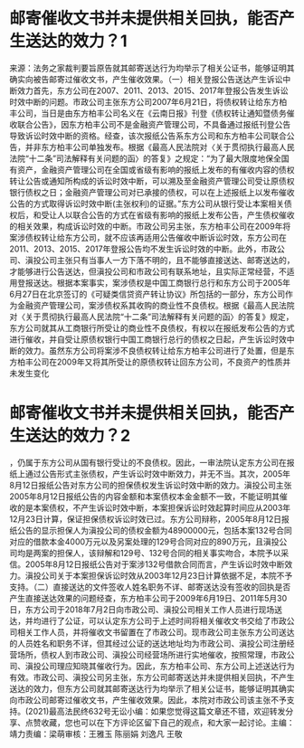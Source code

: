 # 邮寄催收文书并未提供相关回执，能否产生送达的效力？1

来源：法务之家裁判要旨原告就其邮寄送达行为均举示了相关公证书，能够证明其确实向被告邮寄过催收文书，产生催收效果。（一）相关登报公告送达产生诉讼中断效力首先，东方公司在2007、2011、2013、2015、2017年登报公告发生诉讼时效中断的问题。市政公司主张东方公司2007年6月21日，将债权转让给东方柏丰公司，当日是由东方柏丰公司名义在《云南日报》刊登《债权转让通知暨债务催收联合公告》，因东方柏丰公司不是金融资产管理公司，不具备通过报纸刊登公告导致诉讼时效中断的资格。经查，该次报纸公告系东方公司和东方柏丰公司联合公告，并非东方柏丰公司单独发布。根据《最高人民法院对〈关于贯彻执行最高人民法院“十二条”司法解释有关问题的函〉的答复》之规定：“为了最大限度地保全国有资产，金融资产管理公司在全国或省级有影响的报纸上发布的有催收内容的债权转让公告或通知所构成的诉讼时效中断，可以溯及至金融资产管理公司受让原债权银行债权之日；金融资产管理公司对已承接的债权，可以在上述报纸上以发布催收公告的方式取得诉讼时效中断(主张权利)的证据。”东方公司从银行受让本案相关债权后，和受让人以联合公告的方式在省级有影响的报纸上发布公告，产生债权催收的相关效果，构成诉讼时效的中断。市政公司另主张，东方柏丰公司在2009年将案涉债权转让给东方公司，就不应该再适用公告催收中断诉讼时效，东方公司在2011、2013、2015、2017年登报公告均不发生诉讼时效的中断。此外，市政公司、滇投公司主张只有当事人一方下落不明的，且不能够直接送达、邮寄送达的，才能够进行公告送达，但滇投公司和市政公司有联系地址，且实际正常经营，不适用登报送达。根据本案事实，案涉债权是中国工商银行总行和东方公司于2005年6月27日在北京签订的《可疑类信贷资产转让协议》所包括的一部分，东方公司作为金融资产管理公司，案涉债权系其收购的商业性不良债权。根据《最高人民法院对〈关于贯彻执行最高人民法院“十二条”司法解释有关问题的函〉的答复》规定，东方公司就其从工商银行所受让的商业性不良债权，有权以在报纸发布公告的方式进行催收，并自受让原债权银行中国工商银行总行的债权之日起，产生诉讼时效中断的效力。虽然东方公司将案涉不良债权转让给东方柏丰公司进行了处置，但是东方柏丰公司在2009年又将其所受让的原债权转让回东方公司，不良资产的性质并未发生变化

# 邮寄催收文书并未提供相关回执，能否产生送达的效力？2

，仍属于东方公司从国有银行受让的不良债权。因此，一审法院认定东方公司在报纸上通过公告形式主张债权，产生诉讼时效中断效力，并无不当。其次，2005年8月12日报纸公告对东方公司的担保债权发生诉讼时效中断的效力。滇投公司主张2005年8月12日报纸公告的内容金额和本案债权本金金额不一致，不能证明其催收的是本案债权，不产生诉讼时效中断，本案担保诉讼时效起算时间应从2003年12月23日计算，保证担保债权诉讼时效已过。东方公司辩称，2005年8月12日报纸公告的显示担保人为滇投公司的债权金额为48900000元，包括本案132号合同对应的借款本金4000万元以及另案处理的129号合同对应的890万元，且滇投公司均是两案的担保人，该辩解和129号、132号合同的相关事实吻合，本院予以采信。2005年8月12日报纸公告对于案涉132号借款合同而言，产生诉讼时效中断效力。滇投公司关于本案担保诉讼时效从2003年12月23日计算依据不足，本院不予支持。（二）直接送达的文件签收人姓名职务不详、邮寄送达没有签收的回执是否产生直接送达效果的问题经查，东方柏丰公司于2009年6月19日、2011年5月30日，东方公司于2018年7月2日向市政公司、滇投公司相关工作人员进行现场送达，并均进行了公证，可以认定东方公司于上述时间将相关催收文书交给了市政公司相关工作人员，并将催收文书留置在了市政公司。现市政公司主张东方公司送达的人员姓名和职务不详，但其经过公证的送达地址均为市政公司、滇投公司注册经营场所，债权人到市政公司、滇投公司经营场所进行实地催收，按照常理，市政公司、滇投公司理应知晓其催收行为。因此，东方柏丰公司、东方公司上述送达行为有效。市政公司、滇投公司另主张，东方公司邮寄送达并未提供相关回执，不产生送达的效力，但东方公司就其邮寄送达行为均举示了相关公证书，能够证明其确实向市政公司邮寄过催收文书，产生催收效果。因此，本院对市政公司该主张不予支持。(2021)最高法民终632号无讼小编：如果您觉得这篇文章还不错，欢迎转发分享、点赞收藏，您也可以在下方评论区留下自己的观点，和大家一起讨论。主编：靖力责编：梁萌审核：王雅玉 陈丽娟 刘逸凡 王敬

